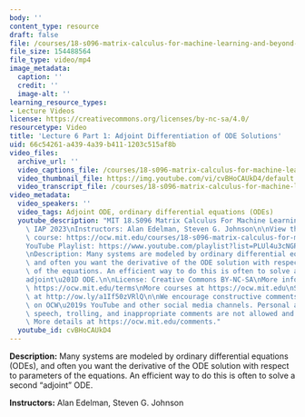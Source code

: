 ```yaml
---
body: ''
content_type: resource
draft: false
file: /courses/18-s096-matrix-calculus-for-machine-learning-and-beyond-january-iap-2023/courses/matrix-calculus-for-machine-learning-and-beyond-iap-2023/ocw_18s096_lecture06-part1_2023jan30_360p_16_9.mp4
file_size: 154488564
file_type: video/mp4
image_metadata:
  caption: ''
  credit: ''
  image-alt: ''
learning_resource_types:
- Lecture Videos
license: https://creativecommons.org/licenses/by-nc-sa/4.0/
resourcetype: Video
title: 'Lecture 6 Part 1: Adjoint Differentiation of ODE Solutions'
uid: 66c54261-a439-4a39-b411-1203c515af8b
video_files:
  archive_url: ''
  video_captions_file: /courses/18-s096-matrix-calculus-for-machine-learning-and-beyond-january-iap-2023/1htxMS__1IWJEd7adujbPgMCJIUkYUS3Q_transcript.webvtt
  video_thumbnail_file: https://img.youtube.com/vi/cvBHoCAUkD4/default.jpg
  video_transcript_file: /courses/18-s096-matrix-calculus-for-machine-learning-and-beyond-january-iap-2023/1htxMS__1IWJEd7adujbPgMCJIUkYUS3Q_transcript.pdf
video_metadata:
  video_speakers: ''
  video_tags: Adjoint ODE, ordinary differential equations (ODEs)
  youtube_description: "MIT 18.S096 Matrix Calculus For Machine Learning And Beyond,\
    \ IAP 2023\nInstructors: Alan Edelman, Steven G. Johnson\n\nView the complete\
    \ course: https://ocw.mit.edu/courses/18-s096-matrix-calculus-for-machine-learning-and-beyond-january-iap-2023/\n\
    YouTube Playlist: https://www.youtube.com/playlist?list=PLUl4u3cNGP62EaLLH92E_VCN4izBKK6OE\n\
    \nDescription: Many systems are modeled by ordinary differential equations (ODEs),\
    \ and often you want the derivative of the ODE solution with respect to parameters\
    \ of the equations. An efficient way to do this is often to solve a second \u201C\
    adjoint\u201D ODE.\n\nLicense: Creative Commons BY-NC-SA\nMore information at\
    \ https://ocw.mit.edu/terms\nMore courses at https://ocw.mit.edu\nSupport OCW\
    \ at http://ow.ly/a1If50zVRlQ\n\nWe encourage constructive comments and discussion\
    \ on OCW\u2019s YouTube and other social media channels. Personal attacks, hate\
    \ speech, trolling, and inappropriate comments are not allowed and may be removed.\
    \ More details at https://ocw.mit.edu/comments."
  youtube_id: cvBHoCAUkD4
---
```

**Description:** Many systems are modeled by ordinary differential equations (ODEs), and often you want the derivative of the ODE solution with respect to parameters of the equations. An efficient way to do this is often to solve a second “adjoint” ODE.

**Instructors:** Alan Edelman, Steven G. Johnson